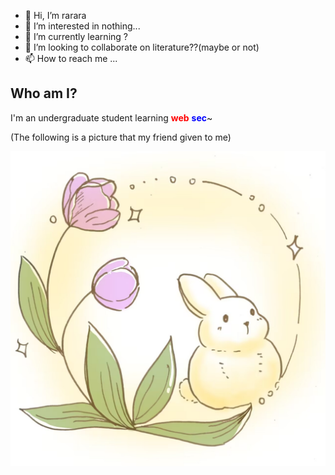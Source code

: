 - 👋 Hi, I’m rarara
- 👀 I’m interested in nothing...
- 🌱 I’m currently learning ?
- 💞️ I’m looking to collaborate on literature??(maybe or not)
- 📫 How to reach me ...

## Who am I?

I'm an undergraduate student learning <font color="red">**web**</font><font color="blue"> **sec**</font>~

(The following is a picture that my friend given to me)

![](README.assets/兔兔.jpg)

<!---
KirstenCarton/KirstenCarton is a ✨ special ✨ repository because its `README.md` (this file) appears on your GitHub profile.
You can click the Preview link to take a look at your changes.
--->